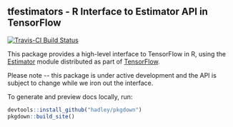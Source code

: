 ## tfestimators - R Interface to Estimator API in TensorFlow

[![Travis-CI Build Status](https://travis-ci.org/rstudio/tfestimators.svg?branch=master)](https://travis-ci.org/rstudio/tfestimators)

This package provides a high-level interface to TensorFlow in R, using the [Estimator](https://github.com/tensorflow/tensorflow/tree/master/tensorflow/python/estimator) module distributed as part of [TensorFlow](https://www.tensorflow.org/).

Please note -- this package is under active development and the API is subject to change while we iron out the interface.

To generate and preview docs locally, run:

``` r
devtools::install_github("hadley/pkgdown")
pkgdown::build_site()
```

